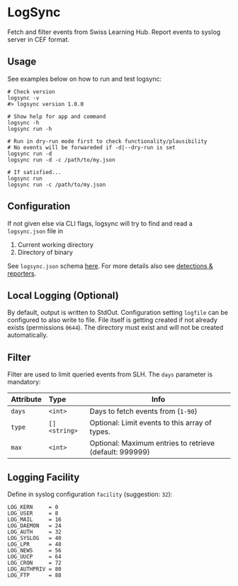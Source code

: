 # LogSync

Fetch and filter events from Swiss Learning Hub. Report events to syslog server in CEF format.

## Usage

See examples below on how to run and test logsync:

```shell
# Check version
logsync -v
#> logsync version 1.0.0

# Show help for app and command
logsync -h
logsync run -h

# Run in dry-run mode first to check functionality/plausibility
# No events will be forwareded if -d|--dry-run is set
logsync run -d
logsync run -d -c /path/to/my.json

# If satisfied...
logsync run
logsync run -c /path/to/my.json
```

## Configuration

If not given else via CLI flags, logsync will try to find and read a `logsync.json` file in

1. Current working directory
2. Directory of binary

See `logsync.json` schema [here](logsync.dist.json). For more details also see [detections & reporters](detections.md).

## Local Logging (Optional)

By default, output is written to StdOut. Configuration setting `logfile` can be configured to also write to file. File
itself is getting created if not already exists (permissions `0644`). The directory must exist and will not be created
automatically.

## Filter

Filter are used to limit queried events from SLH. The `days` parameter is mandatory:

| Attribute | Type         | Info                                                    |
|-----------|:-------------|---------------------------------------------------------|
| `days`    | `<int>`      | Days to fetch events from (`1-90`)                      |
| `type`    | `[]<string>` | Optional: Limit events to this array of types.          |
| `max`     | `<int>`      | Optional: Maximum entries to retrieve (default: 999999) |

## Logging Facility

Define in syslog configuration `facility` (suggestion: `32`):

```
LOG_KERN     = 0
LOG_USER     = 8
LOG_MAIL     = 16
LOG_DAEMON   = 24
LOG_AUTH     = 32
LOG_SYSLOG   = 40
LOG_LPR      = 48
LOG_NEWS     = 56
LOG_UUCP     = 64
LOG_CRON     = 72
LOG_AUTHPRIV = 80
LOG_FTP      = 88
```
